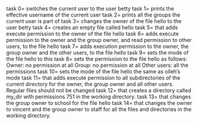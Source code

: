 task 0= switches the current user to the user betty task 1= prints the effective username of the current user task 2= prints all the groups the current user is part of task 3= changes the owner of the file hello to the user betty task 4= creates an empty file called hello task 5= that adds execute permission to the owner of the file hello task 6= adds execute permission to the owner and the group owner, and read permission to other users, to the file hello task 7= adds execution permission to the owner, the group owner and the other users, to the file hello task 9= sets the mode of the file hello to this task 8= sets the permission to the file hello as follows: Owner: no permission at all Group: no permission at all Other users: all the permissions task 10= sets the mode of the file hello the same as olleh’s mode task 11= that adds execute permission to all subdirectories of the current directory for the owner, the group owner and all other users. Regular files should not be changed
task 12= that creates a directory called my_dir with permissions 751 in the working directory.
task 13= that changes the group owner to school for the file hello
task 14= that changes the owner to vincent and the group owner to staff for all the files and directories in the working directory.
